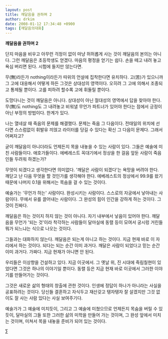 ```yaml
---
layout: post
title: 깨달음을 권하며 2
author: drkim
date: 2008-01-12 17:34:48 +0900
tags: [깨달음의대화]
---
```

**깨달음을 권하며 2**

단지 마음을 비우고 아무런 걱정이 없이 마냥 허허롭게 사는 것이 깨달음의 본의는 아니다. 그런 깨달음은 초등학생도 얻겠다. 마음의 평정을 얻기는 쉽다. 손을 떼고 내려 놓고 욕심 버리면 된다. 시험에 들지만 않는다면. 

무(無)라든가 nothing이라든가 따위의 언설에 집착한다면 유치하다. 고(苦)가 있으니까 그 고에 대응해서 어떻게 하든 그것은 상대성의 영역이다. 오히려 그 고에 의해서 조종되고 통제될 뿐이다. 고를 피하려 할수록 고에 휘둘릴 뿐이다.

도망다니는 것이 깨달음은 아니다. 상대성이 아닌 절대성의 영역에서 답을 찾아야 한다. 무(無)도 nothing도 그 내려놓고 비워낼 무언가 파트너가 있어야 한다는 점에서 긍정이 아닌 부정의 방법이다. 한계가 있다.

나는 열네살 때 죽음의 문제를 해결했다. 문제는 죽음 그 다음이다. 전태일의 위치에 선다면 스스럼없이 휘발유 끼얹고 라이터를 당길 수 있다는 확신 그 다음이 문제다. 그래서 어쩌자고? 

굳이 깨달음이 아니더라도 언제든지 목을 내놓을 수 있는 사람이 있다. 그들은 예술에 미친 사람들이다. 애호가들이다. 에베레스트 꼭대기에서 정상을 한 걸음 앞둔 사람이 죽음인들 두려워 하겠는가?

무엇이 되겠다고 생각한다면 의미없다. '깨달은 사람이 되겠다'는 욕망을 버려야 한다. 깨닫고 난 다음 무엇을 할 것인가를 생각해야 한다. 에베레스트의 정상에서 99.9를 왔기 때문에 나머지 0.1을 위해서는 목숨을 걸 수 있는 것이다.

예술가는 '무언가 하는' 사람이다. 완성시키는 사람이다. 스스로의 자궁에서 낳아내는 사람이다. 무에서 유를 끌어내는 사람이다. 그 완성의 힘이 인간을 강하게 하는 것이다. 그것이 진짜다. 

깨달음은 하는 것이지 하지 않는 것이 아니다. 자기 내부에서 낳음이 있어야 한다. 깨달음을 무언가 '되는 것'이라 착각하는 사람들이 달마실에 동렬 등이 모여서 궁시렁 거린들 뭐가 되느냐는 식으로 나오는 것이다. 

그들과는 대화하지 않는다. 깨달음은 되는게 아니고 하는 것이다. 지금 현재 바로 이 자리에서 하는 것이다. 되다는 되는 순간 이미 과거다. 깨달은 사람이 되었다고 믿는 순간 이미 과거다. 가짜다. 지금 현재가 아니면 안 된다. 

우리들은 이상향을 건설하고 있다. 지금 이곳에서. 그 옛날 위, 진 시대에 죽림칠현이 있었다면 그것은 하나의 이야기일 뿐이다. 동렬 등은 지금 현재 바로 이곳에서 그러한 이야기를 만들어가는 것이다. 

그것은 새로운 삶의 형태의 창출에 관한 것이다. 인생에 정답이 하나가 아니라는 사실을 공표하려는 것이다. 당신들 결혼하고 자식두고 재산갖고 탱자탱자 잘 살겠지만 그것 없이도 잘 사는 사람 있다는 사실 보여주기다.

예술가가 그 예술에 미치듯이, 그리고 그 예술에 미쳤으므로 언제든지 목숨을 버릴 수 있듯이, 달마실의 그들 또한 그러한 삶의 미학을 만들어 가는 것이며, 그 완성 앞에서 미치는 것이며, 미쳐서 목을 내놓을 준비가 되어 있는 것이다.



∑